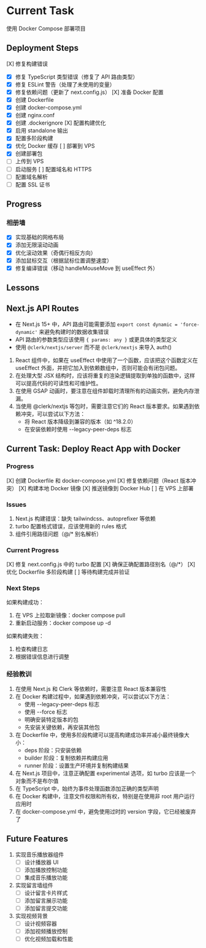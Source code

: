 # Current Task

使用 Docker Compose 部署项目

## Deployment Steps
[X] 修复构建错误
  - [X] 修复 TypeScript 类型错误（修复了 API 路由类型）
  - [X] 修复 ESLint 警告（处理了未使用的变量）
  - [X] 修复依赖问题（更新了 next.config.js）
[X] 准备 Docker 配置
  - [X] 创建 Dockerfile
  - [X] 创建 docker-compose.yml
  - [X] 创建 nginx.conf
  - [X] 创建 .dockerignore
[X] 配置构建优化
  - [X] 启用 standalone 输出
  - [X] 配置多阶段构建
  - [X] 优化 Docker 缓存
[ ] 部署到 VPS
  - [X] 创建部署包
  - [ ] 上传到 VPS
  - [ ] 启动服务
[ ] 配置域名和 HTTPS
  - [ ] 配置域名解析
  - [ ] 配置 SSL 证书

## Progress

### 相册墙
- [X] 实现基础的网格布局
- [X] 添加无限滚动动画
- [X] 优化滚动效果（奇偶行相反方向）
- [X] 添加鼠标交互（根据鼠标位置调整速度）
- [X] 修复编译错误（移动 handleMouseMove 到 useEffect 外）

## Lessons

## Next.js API Routes
- 在 Next.js 15+ 中，API 路由可能需要添加 `export const dynamic = 'force-dynamic'` 来避免构建时的数据收集错误
- API 路由的参数类型应该使用 `{ params: any }` 或更具体的类型定义
- 使用 `@clerk/nextjs/server` 而不是 `@clerk/nextjs` 来导入 auth()



1. React 组件中，如果在 useEffect 中使用了一个函数，应该把这个函数定义在 useEffect 外面，并把它加入到依赖数组中，否则可能会有闭包问题。
2. 在处理大型 JSX 结构时，应该将重复的渲染逻辑提取到单独的函数中，这样可以提高代码的可读性和可维护性。
3. 在使用 GSAP 动画时，要注意在组件卸载时清理所有的动画实例，避免内存泄漏。
4. 当使用 @clerk/nextjs 等包时，需要注意它们的 React 版本要求。如果遇到依赖冲突，可以尝试以下方法：
   - 将 React 版本降级到兼容的版本（如 ^18.2.0）
   - 在安装依赖时使用 --legacy-peer-deps 标志

## Current Task: Deploy React App with Docker

### Progress
[X] 创建 Dockerfile 和 docker-compose.yml
[X] 修复依赖问题（React 版本冲突）
[X] 构建本地 Docker 镜像
[X] 推送镜像到 Docker Hub
[ ] 在 VPS 上部署

### Issues
1. Next.js 构建错误：缺失 tailwindcss、autoprefixer 等依赖
2. turbo 配置格式错误，应该使用新的 rules 格式
3. 组件引用路径问题（@/* 别名解析）

### Current Progress
[X] 修复 next.config.js 中的 turbo 配置
[X] 确保正确配置路径别名（@/*）
[X] 优化 Dockerfile 多阶段构建
[ ] 等待构建完成并验证

### Next Steps
如果构建成功：
1. 在 VPS 上拉取新镜像：docker compose pull
2. 重新启动服务：docker compose up -d

如果构建失败：
1. 检查构建日志
2. 根据错误信息进行调整

### 经验教训
1. 在使用 Next.js 和 Clerk 等依赖时，需要注意 React 版本兼容性
2. 在 Docker 构建过程中，如果遇到依赖冲突，可以尝试以下方法：
   - 使用 --legacy-peer-deps 标志
   - 使用 --force 标志
   - 明确安装特定版本的包
   - 先安装关键依赖，再安装其他包
3. 在 Dockerfile 中，使用多阶段构建可以提高构建成功率并减小最终镜像大小：
   - deps 阶段：只安装依赖
   - builder 阶段：复制依赖并构建应用
   - runner 阶段：设置生产环境并复制构建结果
4. 在 Next.js 项目中，注意正确配置 experimental 选项，如 turbo 应该是一个对象而不是布尔值
5. 在 TypeScript 中，始终为事件处理函数添加正确的类型声明
6. 在 Docker 构建中，注意文件权限和所有权，特别是在使用非 root 用户运行应用时
7. 在 docker-compose.yml 中，避免使用过时的 version 字段，它已经被废弃了

## Future Features

1. 实现音乐播放器组件
   - [ ] 设计播放器 UI
   - [ ] 添加播放控制功能
   - [ ] 集成音乐播放功能

2. 实现留言墙组件
   - [ ] 设计留言卡片样式
   - [ ] 添加留言展示功能
   - [ ] 添加留言提交功能

3. 实现视频背景
   - [ ] 设计视频容器
   - [ ] 添加视频播放控制
   - [ ] 优化视频加载和性能
